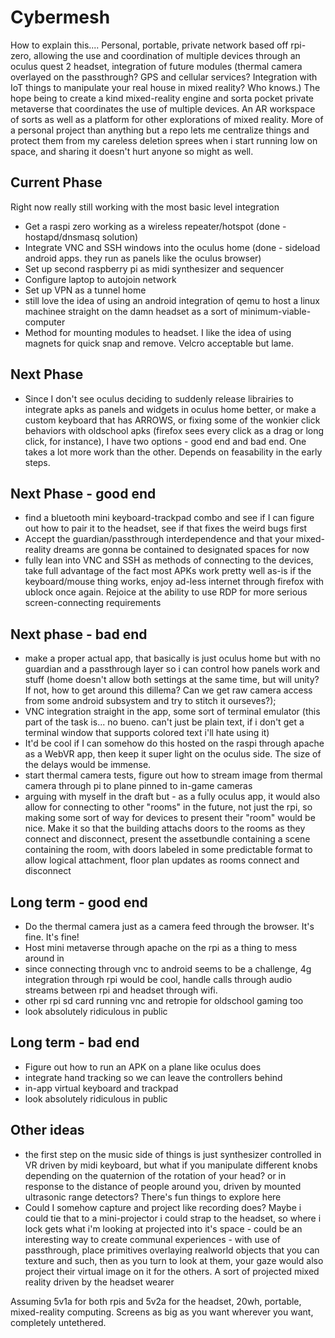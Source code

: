 # Cybermesh

How to explain this.... Personal, portable, private network based off rpi-zero, allowing the use and coordination of multiple devices through an oculus quest 2 headset, integration of future modules (thermal camera overlayed on the passthrough? GPS and cellular services? Integration with IoT things to manipulate your real house in mixed reality? Who knows.) The hope being to create a kind mixed-reality engine and sorta pocket private metaverse that coordinates the use of multiple devices. An AR workspace of sorts as well as a platform for other explorations of mixed reality. More of a personal project than anything but a repo lets me centralize things and protect them from my careless deletion sprees when i start running low on space, and sharing it doesn't hurt anyone so might as well.

## Current Phase
Right now really still working with the most basic level integration
- Get a raspi zero working as a wireless repeater/hotspot (done - hostapd/dnsmasq solution)
- Integrate VNC and SSH windows into the oculus home (done - sideload android apps. they run as panels like the oculus browser)
- Set up second raspberry pi as midi synthesizer and sequencer
- Configure laptop to autojoin network
- Set up VPN as a tunnel home
- still love the idea of using an android integration of qemu to host a linux machinee straight on the damn headset as a sort of minimum-viable-computer
- Method for mounting modules to headset. I like the idea of using magnets for quick snap and remove. Velcro acceptable but lame.

## Next Phase
- Since I don't see oculus deciding to suddenly release librairies to integrate apks as panels and widgets in oculus home better, or make a custom keyboard that has ARROWS, or fixing some of the wonkier click behaviors with oldschool apks (firefox sees every click as a drag or long click, for instance), I have two options - good end and bad end. One takes a lot more work than the other. Depends on feasability in the early steps.

## Next Phase - good end
- find a bluetooth mini keyboard-trackpad combo and see if I can figure out how to pair it to the headset, see if that fixes the weird bugs first
- Accept the guardian/passthrough interdependence and that your mixed-reality dreams are gonna be contained to designated spaces for now
- fully lean into VNC and SSH as methods of connecting to the devices, take full advantage of the fact most APKs work pretty well as-is if the keyboard/mouse thing works, enjoy ad-less internet through firefox with ublock once again. Rejoice at the ability to use RDP for more serious screen-connecting requirements

## Next phase - bad end
- make a proper actual app, that basically is just oculus home but with no guardian and a passthrough layer so i can control how panels work and stuff (home doesn't allow both settings at the same time, but will unity? If not, how to get around this dillema? Can we get raw camera access from some android subsystem and try to stitch it ourseves?);
- VNC integration straight in the app, some sort of terminal emulator (this part of the task is... no bueno. can't just be plain text, if i don't get a terminal window that supports colored text i'll hate using it)
- It'd be cool if I can somehow do this hosted on the raspi through apache as a WebVR app, then keep it super light on the oculus side. The size of the delays would be immense.
- start thermal camera tests, figure out how to stream image from thermal camera through pi to plane pinned to in-game cameras
- arguing with myself in the draft but - as a fully oculus app, it would also allow for connecting to other "rooms" in the future, not just the rpi, so making some sort of way for devices to present their "room" would be nice. Make it so that the building attachs doors to the rooms as they connect and disconnect, present the assetbundle containing a scene containing the room, with doors labeled in some predictable format to allow logical attachment, floor plan updates as rooms connect and disconnect

## Long term - good end
- Do the thermal camera just as a camera feed through the browser. It's fine. It's fine!
- Host mini metaverse through apache on the rpi as a thing to mess around in
- since connecting through vnc to android seems to be a challenge, 4g integration through rpi would be cool, handle calls through audio streams between rpi and headset through wifi.
- other rpi sd card running vnc and retropie for oldschool gaming too
- look absolutely ridiculous in public

## Long term - bad end
- Figure out how to run an APK on a plane like oculus does
- integrate hand tracking so we can leave the controllers behind
- in-app virtual keyboard and trackpad
- look absolutely ridiculous in public

## Other ideas
- the first step on the music side of things is just synthesizer controlled in VR driven by midi keyboard, but what if you manipulate different knobs depending on the quaternion of the rotation of your head? or in response to the distance of people around you, driven by mounted ultrasonic range detectors? There's fun things to explore here
- Could I somehow capture and project like recording does? Maybe i could tie that to a mini-projector i could strap to the headset, so where i lock gets what i'm looking at projected into it's space - could be an interesting way to create communal experiences - with use of passthrough, place primitives overlaying realworld objects that you can texture and such, then as you turn to look at them, your gaze would also project their virtual image on it for the others. A sort of projected mixed reality driven by the headset wearer

Assuming 5v1a for both rpis and 5v2a for the headset, 20wh, portable, mixed-reality computing. Screens as big as you want wherever you want, completely untethered.
